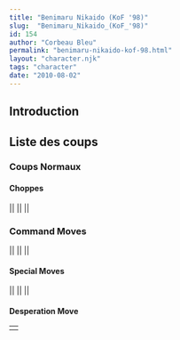 ```yaml
---
title: "Benimaru Nikaido (KoF '98)"
slug:  "Benimaru_Nikaido_(KoF_'98)"
id: 154
author: "Corbeau Bleu"
permalink: "benimaru-nikaido-kof-98.html"
layout: "character.njk"
tags: "character"
date: "2010-08-02"
---
```


## Introduction

## Liste des coups

### Coups Normaux

#### Choppes

||
||
||

### Command Moves

||
||
||

#### Special Moves

||
||
||

#### Desperation Move

|     |
|-----|
|     |
